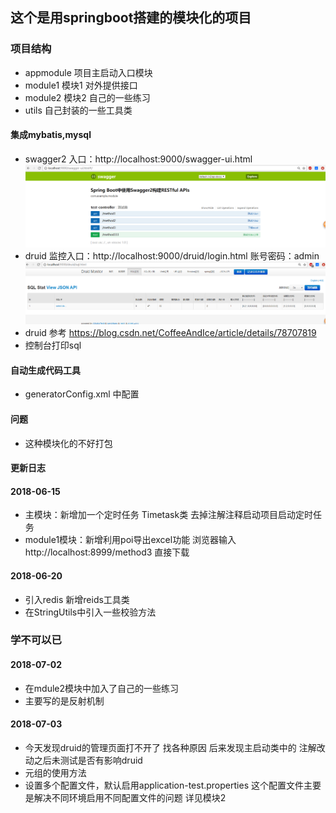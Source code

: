 ## 这个是用springboot搭建的模块化的项目 ##
### 项目结构 ###
* appmodule 项目主启动入口模块
* module1 模块1 对外提供接口
* module2 模块2 自己的一些练习
* utils 自己封装的一些工具类

#### 集成mybatis,mysql ####
+ swagger2 入口：http://localhost:9000/swagger-ui.html
 ![image](https://github.com/liubaolin1/springboot-demo/blob/master/utils/src/main/java/com/example/utils/image/swagger2.jpg)
+ druid 监控入口：http://localhost:9000/druid/login.html 账号密码：admin
 ![image](https://github.com/liubaolin1/springboot-demo/blob/master/utils/src/main/java/com/example/utils/image/druid.jpg)
+ druid 参考 https://blog.csdn.net/CoffeeAndIce/article/details/78707819
+ 控制台打印sql
#### 自动生成代码工具 ####
+ generatorConfig.xml 中配置
#### 问题 ####
+ 这种模块化的不好打包
#### 更新日志 ####
#### 2018-06-15 ####
+ 主模块：新增加一个定时任务 Timetask类 去掉注解注释启动项目启动定时任务 
+ module1模块：新增利用poi导出excel功能 浏览器输入 http://localhost:8999/method3 直接下载 
#### 2018-06-20  ####
+ 引入redis 新增reids工具类
+ 在StringUtils中引入一些校验方法

### 学不可以已 ###

#### 2018-07-02  ####
+ 在mdule2模块中加入了自己的一些练习 
+ 主要写的是反射机制

#### 2018-07-03  ####
+ 今天发现druid的管理页面打不开了 找各种原因 后来发现主启动类中的 注解改动之后未测试是否有影响druid
+ 元组的使用方法
+ 设置多个配置文件，默认启用application-test.properties 这个配置文件主要是解决不同环境启用不同配置文件的问题 详见模块2
